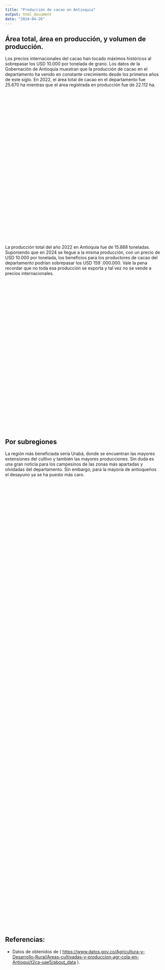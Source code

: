 ```yaml
---
title: "Producción de cacao en Antioquia"
output: html_document
date: "2024-04-26"
---
```


<script src="/rmarkdown-libs/htmlwidgets/htmlwidgets.js"></script>
<script src="/rmarkdown-libs/plotly-binding/plotly.js"></script>
<script src="/rmarkdown-libs/typedarray/typedarray.min.js"></script>
<script src="/rmarkdown-libs/jquery/jquery.min.js"></script>
<link href="/rmarkdown-libs/crosstalk/css/crosstalk.min.css" rel="stylesheet" />
<script src="/rmarkdown-libs/crosstalk/js/crosstalk.min.js"></script>
<link href="/rmarkdown-libs/plotly-htmlwidgets-css/plotly-htmlwidgets.css" rel="stylesheet" />
<script src="/rmarkdown-libs/plotly-main/plotly-latest.min.js"></script>
<script src="/rmarkdown-libs/htmlwidgets/htmlwidgets.js"></script>
<script src="/rmarkdown-libs/plotly-binding/plotly.js"></script>
<script src="/rmarkdown-libs/typedarray/typedarray.min.js"></script>
<script src="/rmarkdown-libs/jquery/jquery.min.js"></script>
<link href="/rmarkdown-libs/crosstalk/css/crosstalk.min.css" rel="stylesheet" />
<script src="/rmarkdown-libs/crosstalk/js/crosstalk.min.js"></script>
<link href="/rmarkdown-libs/plotly-htmlwidgets-css/plotly-htmlwidgets.css" rel="stylesheet" />
<script src="/rmarkdown-libs/plotly-main/plotly-latest.min.js"></script>
<script src="/rmarkdown-libs/htmlwidgets/htmlwidgets.js"></script>
<script src="/rmarkdown-libs/plotly-binding/plotly.js"></script>
<script src="/rmarkdown-libs/typedarray/typedarray.min.js"></script>
<script src="/rmarkdown-libs/jquery/jquery.min.js"></script>
<link href="/rmarkdown-libs/crosstalk/css/crosstalk.min.css" rel="stylesheet" />
<script src="/rmarkdown-libs/crosstalk/js/crosstalk.min.js"></script>
<link href="/rmarkdown-libs/plotly-htmlwidgets-css/plotly-htmlwidgets.css" rel="stylesheet" />
<script src="/rmarkdown-libs/plotly-main/plotly-latest.min.js"></script>

## Área total, área en producción, y volumen de producción.

Los precios internacionales del cacao han tocado máximos históricos al sobrepasar los USD 10.000 por tonelada de grano.
Los datos de la Gobernación de Antioquia muestran que la producción de cacao en el departamento ha venido en constante crecimiento desde los primeros años de este siglo. En 2022, el área total de cacao en el departamento fue 25.670 ha mientras que el área registrada en producción fue de 22.112 ha.

<div class="plotly html-widget html-fill-item-overflow-hidden html-fill-item" id="htmlwidget-1" style="width:672px;height:480px;"></div>
<script type="application/json" data-for="htmlwidget-1">{"x":{"data":[{"x":[1990,1991,1992,1993,1994,1995,1996,1997,1998,1999,2000,2001,2002,2003,2004,2005,2006,2007,2008,2009,2010,2011,2012,2013,2014,2015,2016,2017,2018,2019,2020,2021,2022],"y":[7757,7957,7096,6360.5,6442,6159.5,5736,5156.5,5503.5,5654.6000000000004,5290.6999999999998,5250,5401.3000000000002,6362.8000000000002,6984.1000000000004,7693.6000000000004,7537.25,12887.299999999999,12983.9,16081.9,16185.1,17213.700000000001,18349.299999999999,18813,19706.799999999999,20123.799999999999,21247.099999999999,22028.099999999999,21172.700000000001,22181.599999999999,23249.16,24380.799999999999,25699.950000000001],"text":["Año: 1990<br />Área_total:  7757.00<br />colour: Total","Año: 1991<br />Área_total:  7957.00<br />colour: Total","Año: 1992<br />Área_total:  7096.00<br />colour: Total","Año: 1993<br />Área_total:  6360.50<br />colour: Total","Año: 1994<br />Área_total:  6442.00<br />colour: Total","Año: 1995<br />Área_total:  6159.50<br />colour: Total","Año: 1996<br />Área_total:  5736.00<br />colour: Total","Año: 1997<br />Área_total:  5156.50<br />colour: Total","Año: 1998<br />Área_total:  5503.50<br />colour: Total","Año: 1999<br />Área_total:  5654.60<br />colour: Total","Año: 2000<br />Área_total:  5290.70<br />colour: Total","Año: 2001<br />Área_total:  5250.00<br />colour: Total","Año: 2002<br />Área_total:  5401.30<br />colour: Total","Año: 2003<br />Área_total:  6362.80<br />colour: Total","Año: 2004<br />Área_total:  6984.10<br />colour: Total","Año: 2005<br />Área_total:  7693.60<br />colour: Total","Año: 2006<br />Área_total:  7537.25<br />colour: Total","Año: 2007<br />Área_total: 12887.30<br />colour: Total","Año: 2008<br />Área_total: 12983.90<br />colour: Total","Año: 2009<br />Área_total: 16081.90<br />colour: Total","Año: 2010<br />Área_total: 16185.10<br />colour: Total","Año: 2011<br />Área_total: 17213.70<br />colour: Total","Año: 2012<br />Área_total: 18349.30<br />colour: Total","Año: 2013<br />Área_total: 18813.00<br />colour: Total","Año: 2014<br />Área_total: 19706.80<br />colour: Total","Año: 2015<br />Área_total: 20123.80<br />colour: Total","Año: 2016<br />Área_total: 21247.10<br />colour: Total","Año: 2017<br />Área_total: 22028.10<br />colour: Total","Año: 2018<br />Área_total: 21172.70<br />colour: Total","Año: 2019<br />Área_total: 22181.60<br />colour: Total","Año: 2020<br />Área_total: 23249.16<br />colour: Total","Año: 2021<br />Área_total: 24380.80<br />colour: Total","Año: 2022<br />Área_total: 25699.95<br />colour: Total"],"type":"scatter","mode":"lines","line":{"width":7.559055118110237,"color":"rgba(0,191,196,1)","dash":"solid"},"hoveron":"points","name":"Total","legendgroup":"Total","showlegend":true,"xaxis":"x","yaxis":"y","hoverinfo":"text","frame":null},{"x":[1990,1991,1992,1993,1994,1995,1996,1997,1998,1999,2000,2001,2002,2003,2004,2005,2006,2007,2008,2009,2010,2011,2012,2013,2014,2015,2016,2017,2018,2019,2020,2021,2022],"y":[7138,7444,6863,6253,6334.5,6083,5578,5063,4451.5,5098,4529.5,4623.1000000000004,4606.3000000000002,4888.3000000000002,5132.3000000000002,5990.3000000000002,6135.2200000000003,7043.8000000000002,6234,8156.6000000000004,9837,11303,13638.6,13777,14836.299999999999,14929.1,15474.5,16201.299999999999,17155.700000000001,17841.599999999999,19116.299999999999,20959.599999999999,22112.200000000001],"text":["Año: 1990<br />Área_producción:  7138.00<br />colour: Producción","Año: 1991<br />Área_producción:  7444.00<br />colour: Producción","Año: 1992<br />Área_producción:  6863.00<br />colour: Producción","Año: 1993<br />Área_producción:  6253.00<br />colour: Producción","Año: 1994<br />Área_producción:  6334.50<br />colour: Producción","Año: 1995<br />Área_producción:  6083.00<br />colour: Producción","Año: 1996<br />Área_producción:  5578.00<br />colour: Producción","Año: 1997<br />Área_producción:  5063.00<br />colour: Producción","Año: 1998<br />Área_producción:  4451.50<br />colour: Producción","Año: 1999<br />Área_producción:  5098.00<br />colour: Producción","Año: 2000<br />Área_producción:  4529.50<br />colour: Producción","Año: 2001<br />Área_producción:  4623.10<br />colour: Producción","Año: 2002<br />Área_producción:  4606.30<br />colour: Producción","Año: 2003<br />Área_producción:  4888.30<br />colour: Producción","Año: 2004<br />Área_producción:  5132.30<br />colour: Producción","Año: 2005<br />Área_producción:  5990.30<br />colour: Producción","Año: 2006<br />Área_producción:  6135.22<br />colour: Producción","Año: 2007<br />Área_producción:  7043.80<br />colour: Producción","Año: 2008<br />Área_producción:  6234.00<br />colour: Producción","Año: 2009<br />Área_producción:  8156.60<br />colour: Producción","Año: 2010<br />Área_producción:  9837.00<br />colour: Producción","Año: 2011<br />Área_producción: 11303.00<br />colour: Producción","Año: 2012<br />Área_producción: 13638.60<br />colour: Producción","Año: 2013<br />Área_producción: 13777.00<br />colour: Producción","Año: 2014<br />Área_producción: 14836.30<br />colour: Producción","Año: 2015<br />Área_producción: 14929.10<br />colour: Producción","Año: 2016<br />Área_producción: 15474.50<br />colour: Producción","Año: 2017<br />Área_producción: 16201.30<br />colour: Producción","Año: 2018<br />Área_producción: 17155.70<br />colour: Producción","Año: 2019<br />Área_producción: 17841.60<br />colour: Producción","Año: 2020<br />Área_producción: 19116.30<br />colour: Producción","Año: 2021<br />Área_producción: 20959.60<br />colour: Producción","Año: 2022<br />Área_producción: 22112.20<br />colour: Producción"],"type":"scatter","mode":"lines","line":{"width":7.559055118110237,"color":"rgba(248,118,109,1)","dash":"solid"},"hoveron":"points","name":"Producción","legendgroup":"Producción","showlegend":true,"xaxis":"x","yaxis":"y","hoverinfo":"text","frame":null}],"layout":{"margin":{"t":26.228310502283104,"r":7.3059360730593621,"b":56.388542963885421,"l":93.316728933167312},"plot_bgcolor":"rgba(255,255,255,1)","paper_bgcolor":"rgba(255,255,255,1)","font":{"color":"rgba(0,0,0,1)","family":"","size":14.611872146118724},"xaxis":{"domain":[0,1],"automargin":true,"type":"linear","autorange":false,"range":[1988.4000000000001,2023.5999999999999],"tickmode":"array","ticktext":["1990","2000","2010","2020"],"tickvals":[1990,2000,2010,2020],"categoryorder":"array","categoryarray":["1990","2000","2010","2020"],"nticks":null,"ticks":"outside","tickcolor":"rgba(51,51,51,1)","ticklen":3.6529680365296811,"tickwidth":0.66417600664176002,"showticklabels":true,"tickfont":{"color":"rgba(77,77,77,1)","family":"","size":26.567040265670396},"tickangle":-0,"showline":false,"linecolor":null,"linewidth":0,"showgrid":true,"gridcolor":"rgba(235,235,235,1)","gridwidth":0.66417600664176002,"zeroline":false,"anchor":"y","title":{"text":"Año","font":{"color":"rgba(0,0,0,1)","family":"","size":15.940224159402243}},"hoverformat":".2f"},"yaxis":{"domain":[0,1],"automargin":true,"type":"linear","autorange":false,"range":[3389.0774999999999,26762.372500000001],"tickmode":"array","ticktext":["5000","10000","15000","20000","25000"],"tickvals":[5000,10000,15000,20000,25000],"categoryorder":"array","categoryarray":["5000","10000","15000","20000","25000"],"nticks":null,"ticks":"outside","tickcolor":"rgba(51,51,51,1)","ticklen":3.6529680365296811,"tickwidth":0.66417600664176002,"showticklabels":true,"tickfont":{"color":"rgba(77,77,77,1)","family":"","size":26.567040265670411},"tickangle":-0,"showline":false,"linecolor":null,"linewidth":0,"showgrid":true,"gridcolor":"rgba(235,235,235,1)","gridwidth":0.66417600664176002,"zeroline":false,"anchor":"x","title":{"text":"Área (ha)","font":{"color":"rgba(0,0,0,1)","family":"","size":15.940224159402243}},"hoverformat":".2f"},"shapes":[{"type":"rect","fillcolor":"transparent","line":{"color":"rgba(51,51,51,1)","width":0.66417600664176002,"linetype":"solid"},"yref":"paper","xref":"paper","x0":0,"x1":1,"y0":0,"y1":1}],"showlegend":true,"legend":{"bgcolor":"rgba(255,255,255,1)","bordercolor":"transparent","borderwidth":1.8897637795275593,"font":{"color":"rgba(0,0,0,1)","family":"","size":11.68949771689498},"title":{"text":"colour","font":{"color":"rgba(0,0,0,1)","family":"","size":14.611872146118724}}},"hovermode":"closest","barmode":"relative"},"config":{"doubleClick":"reset","modeBarButtonsToAdd":["hoverclosest","hovercompare"],"showSendToCloud":false},"source":"A","attrs":{"a8d72031049e":{"x":{},"y":{},"colour":{},"type":"scatter"},"a8d770b9628":{"x":{},"y":{},"colour":{}}},"cur_data":"a8d72031049e","visdat":{"a8d72031049e":["function (y) ","x"],"a8d770b9628":["function (y) ","x"]},"highlight":{"on":"plotly_click","persistent":false,"dynamic":false,"selectize":false,"opacityDim":0.20000000000000001,"selected":{"opacity":1},"debounce":0},"shinyEvents":["plotly_hover","plotly_click","plotly_selected","plotly_relayout","plotly_brushed","plotly_brushing","plotly_clickannotation","plotly_doubleclick","plotly_deselect","plotly_afterplot","plotly_sunburstclick"],"base_url":"https://plot.ly"},"evals":[],"jsHooks":[]}</script>

La producción total del año 2022 en Antioquia fue de 15.888 toneladas. Suponiendo que en 2024 se llegue a la misma producción, con un precio de USD 10.000 por tonelada, los beneficios para los productores de cacao del departamento podrían sobrepasar los USD 159\`.000.000. Vale la pena recordar que no toda esa producción se exporta y tal vez no se vende a precios internacionales.

<div class="plotly html-widget html-fill-item-overflow-hidden html-fill-item" id="htmlwidget-2" style="width:672px;height:480px;"></div>
<script type="application/json" data-for="htmlwidget-2">{"x":{"data":[{"x":[1990,1991,1992,1993,1994,1995,1996,1997,1998,1999,2000,2001,2002,2003,2004,2005,2006,2007,2008,2009,2010,2011,2012,2013,2014,2015,2016,2017,2018,2019,2020,2021,2022],"y":[3023.1300000000001,2830.5999999999999,2979.1999999999998,2574.5,2556,2422.3000000000002,2160,1817.2,1682.8,1710.1099999999999,1501.2,1751.5999999999999,1765.7,2043.5999999999999,2227.8000000000002,2092.4000000000001,2089.4699999999998,3092.5999999999999,2574,4344.8000000000002,5891.1000000000004,6017.3999999999996,7761.1999999999998,8181.1999999999998,9302.0499999999993,10364.32,9943.6700000000001,11357.77,10784.74,12061.35,13279.030000000001,14125.67,15588.08],"text":["Año: 1990<br />Producción:  3023.13","Año: 1991<br />Producción:  2830.60","Año: 1992<br />Producción:  2979.20","Año: 1993<br />Producción:  2574.50","Año: 1994<br />Producción:  2556.00","Año: 1995<br />Producción:  2422.30","Año: 1996<br />Producción:  2160.00","Año: 1997<br />Producción:  1817.20","Año: 1998<br />Producción:  1682.80","Año: 1999<br />Producción:  1710.11","Año: 2000<br />Producción:  1501.20","Año: 2001<br />Producción:  1751.60","Año: 2002<br />Producción:  1765.70","Año: 2003<br />Producción:  2043.60","Año: 2004<br />Producción:  2227.80","Año: 2005<br />Producción:  2092.40","Año: 2006<br />Producción:  2089.47","Año: 2007<br />Producción:  3092.60","Año: 2008<br />Producción:  2574.00","Año: 2009<br />Producción:  4344.80","Año: 2010<br />Producción:  5891.10","Año: 2011<br />Producción:  6017.40","Año: 2012<br />Producción:  7761.20","Año: 2013<br />Producción:  8181.20","Año: 2014<br />Producción:  9302.05","Año: 2015<br />Producción: 10364.32","Año: 2016<br />Producción:  9943.67","Año: 2017<br />Producción: 11357.77","Año: 2018<br />Producción: 10784.74","Año: 2019<br />Producción: 12061.35","Año: 2020<br />Producción: 13279.03","Año: 2021<br />Producción: 14125.67","Año: 2022<br />Producción: 15588.08"],"type":"scatter","mode":"lines","line":{"width":7.559055118110237,"color":"rgba(0,0,0,1)","dash":"solid"},"hoveron":"points","showlegend":false,"xaxis":"x","yaxis":"y","hoverinfo":"text","frame":null}],"layout":{"margin":{"t":26.228310502283104,"r":7.3059360730593621,"b":56.388542963885421,"l":93.316728933167312},"plot_bgcolor":"rgba(255,255,255,1)","paper_bgcolor":"rgba(255,255,255,1)","font":{"color":"rgba(0,0,0,1)","family":"","size":14.611872146118724},"xaxis":{"domain":[0,1],"automargin":true,"type":"linear","autorange":false,"range":[1988.4000000000001,2023.5999999999999],"tickmode":"array","ticktext":["1990","2000","2010","2020"],"tickvals":[1990,2000,2010,2020],"categoryorder":"array","categoryarray":["1990","2000","2010","2020"],"nticks":null,"ticks":"outside","tickcolor":"rgba(51,51,51,1)","ticklen":3.6529680365296811,"tickwidth":0.66417600664176002,"showticklabels":true,"tickfont":{"color":"rgba(77,77,77,1)","family":"","size":26.567040265670396},"tickangle":-0,"showline":false,"linecolor":null,"linewidth":0,"showgrid":true,"gridcolor":"rgba(235,235,235,1)","gridwidth":0.66417600664176002,"zeroline":false,"anchor":"y","title":{"text":"Año","font":{"color":"rgba(0,0,0,1)","family":"","size":15.940224159402243}},"hoverformat":".2f"},"yaxis":{"domain":[0,1],"automargin":true,"type":"linear","autorange":false,"range":[796.85599999999999,16292.423999999999],"tickmode":"array","ticktext":["4000","8000","12000","16000"],"tickvals":[4000,8000,12000,16000],"categoryorder":"array","categoryarray":["4000","8000","12000","16000"],"nticks":null,"ticks":"outside","tickcolor":"rgba(51,51,51,1)","ticklen":3.6529680365296811,"tickwidth":0.66417600664176002,"showticklabels":true,"tickfont":{"color":"rgba(77,77,77,1)","family":"","size":26.567040265670411},"tickangle":-0,"showline":false,"linecolor":null,"linewidth":0,"showgrid":true,"gridcolor":"rgba(235,235,235,1)","gridwidth":0.66417600664176002,"zeroline":false,"anchor":"x","title":{"text":"Producción (toneladas)","font":{"color":"rgba(0,0,0,1)","family":"","size":15.940224159402243}},"hoverformat":".2f"},"shapes":[{"type":"rect","fillcolor":"transparent","line":{"color":"rgba(51,51,51,1)","width":0.66417600664176002,"linetype":"solid"},"yref":"paper","xref":"paper","x0":0,"x1":1,"y0":0,"y1":1}],"showlegend":false,"legend":{"bgcolor":"rgba(255,255,255,1)","bordercolor":"transparent","borderwidth":1.8897637795275593,"font":{"color":"rgba(0,0,0,1)","family":"","size":11.68949771689498}},"hovermode":"closest","barmode":"relative"},"config":{"doubleClick":"reset","modeBarButtonsToAdd":["hoverclosest","hovercompare"],"showSendToCloud":false},"source":"A","attrs":{"a8d75c8bfdb8":{"x":{},"y":{},"type":"scatter"}},"cur_data":"a8d75c8bfdb8","visdat":{"a8d75c8bfdb8":["function (y) ","x"]},"highlight":{"on":"plotly_click","persistent":false,"dynamic":false,"selectize":false,"opacityDim":0.20000000000000001,"selected":{"opacity":1},"debounce":0},"shinyEvents":["plotly_hover","plotly_click","plotly_selected","plotly_relayout","plotly_brushed","plotly_brushing","plotly_clickannotation","plotly_doubleclick","plotly_deselect","plotly_afterplot","plotly_sunburstclick"],"base_url":"https://plot.ly"},"evals":[],"jsHooks":[]}</script>

## Por subregiones

La región más beneficiada sería Urabá, donde se encuentran las mayores extensiones del cultivo y también las mayores producciones. Sin duda es una gran noticia para los campesinos de las zonas más apartadas y olvidadas del departamento. Sin embargo, para la mayoría de antioqueños el desayuno ya se ha puesto más caro.

<div class="plotly html-widget html-fill-item-overflow-hidden html-fill-item" id="htmlwidget-3" style="width:576px;height:1440px;"></div>
<script type="application/json" data-for="htmlwidget-3">{"x":{"data":[{"x":[1990,1991,1992,1993,1994,1995,1996,1997,1998,1999,2000,2001,2002,2003,2004,2005,2006,2007,2008,2009,2010,2011,2012,2013,2014,2015,2016,2017,2018,2019,2020,2021,2022],"y":[1255.8,1126.3,1467.0999999999999,1170.1500000000001,1161.3,1174.5,1029.7,915.70000000000005,650.5,701.37,623.89999999999998,806,809,1037.0999999999999,1068.4000000000001,747.60000000000002,777.04999999999995,1152.5999999999999,745.39999999999998,1388.5999999999999,2029.5,2390.4000000000001,3238,3409.3000000000002,4089.5999999999999,4525.5600000000004,3500.4000000000001,3850.1999999999998,3855.0999999999999,4311.8100000000004,4420.25,5372.0500000000002,5566.3699999999999],"text":["Año: 1990<br />Producción: 1255.80","Año: 1991<br />Producción: 1126.30","Año: 1992<br />Producción: 1467.10","Año: 1993<br />Producción: 1170.15","Año: 1994<br />Producción: 1161.30","Año: 1995<br />Producción: 1174.50","Año: 1996<br />Producción: 1029.70","Año: 1997<br />Producción:  915.70","Año: 1998<br />Producción:  650.50","Año: 1999<br />Producción:  701.37","Año: 2000<br />Producción:  623.90","Año: 2001<br />Producción:  806.00","Año: 2002<br />Producción:  809.00","Año: 2003<br />Producción: 1037.10","Año: 2004<br />Producción: 1068.40","Año: 2005<br />Producción:  747.60","Año: 2006<br />Producción:  777.05","Año: 2007<br />Producción: 1152.60","Año: 2008<br />Producción:  745.40","Año: 2009<br />Producción: 1388.60","Año: 2010<br />Producción: 2029.50","Año: 2011<br />Producción: 2390.40","Año: 2012<br />Producción: 3238.00","Año: 2013<br />Producción: 3409.30","Año: 2014<br />Producción: 4089.60","Año: 2015<br />Producción: 4525.56","Año: 2016<br />Producción: 3500.40","Año: 2017<br />Producción: 3850.20","Año: 2018<br />Producción: 3855.10","Año: 2019<br />Producción: 4311.81","Año: 2020<br />Producción: 4420.25","Año: 2021<br />Producción: 5372.05","Año: 2022<br />Producción: 5566.37"],"type":"scatter","mode":"lines","line":{"width":7.559055118110237,"color":"rgba(0,0,0,1)","dash":"solid"},"hoveron":"points","showlegend":false,"xaxis":"x","yaxis":"y","hoverinfo":"text","frame":null},{"x":[1990,1991,1992,1993,1994,1995,1996,1997,1998,1999,2000,2001,2002,2003,2004,2005,2006,2007,2008,2009,2010,2011,2012,2013,2014,2015,2016,2017,2018,2019,2020,2021,2022],"y":[505.15999999999997,421.5,367.89999999999998,423.19999999999999,326.10000000000002,209.69999999999999,219.59999999999999,165.90000000000001,250.69999999999999,166.44999999999999,108.5,136.30000000000001,151.19999999999999,137.59999999999999,148.69999999999999,170.20000000000002,85.5,126.59999999999999,73.099999999999994,95.700000000000003,137.40000000000001,173.30000000000001,168.69999999999999,169.09999999999999,266.39999999999998,272.45999999999998,303.09000000000003,338.63999999999999,293.00999999999999,295.81,463.71000000000004,361.57999999999998,301.94],"text":["Año: 1990<br />Producción:  505.16","Año: 1991<br />Producción:  421.50","Año: 1992<br />Producción:  367.90","Año: 1993<br />Producción:  423.20","Año: 1994<br />Producción:  326.10","Año: 1995<br />Producción:  209.70","Año: 1996<br />Producción:  219.60","Año: 1997<br />Producción:  165.90","Año: 1998<br />Producción:  250.70","Año: 1999<br />Producción:  166.45","Año: 2000<br />Producción:  108.50","Año: 2001<br />Producción:  136.30","Año: 2002<br />Producción:  151.20","Año: 2003<br />Producción:  137.60","Año: 2004<br />Producción:  148.70","Año: 2005<br />Producción:  170.20","Año: 2006<br />Producción:   85.50","Año: 2007<br />Producción:  126.60","Año: 2008<br />Producción:   73.10","Año: 2009<br />Producción:   95.70","Año: 2010<br />Producción:  137.40","Año: 2011<br />Producción:  173.30","Año: 2012<br />Producción:  168.70","Año: 2013<br />Producción:  169.10","Año: 2014<br />Producción:  266.40","Año: 2015<br />Producción:  272.46","Año: 2016<br />Producción:  303.09","Año: 2017<br />Producción:  338.64","Año: 2018<br />Producción:  293.01","Año: 2019<br />Producción:  295.81","Año: 2020<br />Producción:  463.71","Año: 2021<br />Producción:  361.58","Año: 2022<br />Producción:  301.94"],"type":"scatter","mode":"lines","line":{"width":7.559055118110237,"color":"rgba(0,0,0,1)","dash":"solid"},"hoveron":"points","showlegend":false,"xaxis":"x2","yaxis":"y2","hoverinfo":"text","frame":null},{"x":[1990,1991,1992,1993,1994,1995,1996,1997,1998,1999,2000,2001,2002,2003,2004,2005,2006,2007,2008,2009,2010,2011,2012,2013,2014,2015,2016,2017,2018,2019,2020,2021,2022],"y":[262.42000000000002,191.95999999999998,177.18000000000001,172.27000000000001,182.09999999999999,184.40000000000001,139.40000000000001,96,114,107,107,86,89,84,84,112.40000000000001,83.760000000000005,170.70000000000002,190.09999999999999,430.5,674.5,358.80000000000001,420.89999999999998,571.79999999999995,649,722.29999999999995,754.29999999999995,1087.9000000000001,1201.8,1585.25,2008,1741.0799999999999,1805.05],"text":["Año: 1990<br />Producción:  262.42","Año: 1991<br />Producción:  191.96","Año: 1992<br />Producción:  177.18","Año: 1993<br />Producción:  172.27","Año: 1994<br />Producción:  182.10","Año: 1995<br />Producción:  184.40","Año: 1996<br />Producción:  139.40","Año: 1997<br />Producción:   96.00","Año: 1998<br />Producción:  114.00","Año: 1999<br />Producción:  107.00","Año: 2000<br />Producción:  107.00","Año: 2001<br />Producción:   86.00","Año: 2002<br />Producción:   89.00","Año: 2003<br />Producción:   84.00","Año: 2004<br />Producción:   84.00","Año: 2005<br />Producción:  112.40","Año: 2006<br />Producción:   83.76","Año: 2007<br />Producción:  170.70","Año: 2008<br />Producción:  190.10","Año: 2009<br />Producción:  430.50","Año: 2010<br />Producción:  674.50","Año: 2011<br />Producción:  358.80","Año: 2012<br />Producción:  420.90","Año: 2013<br />Producción:  571.80","Año: 2014<br />Producción:  649.00","Año: 2015<br />Producción:  722.30","Año: 2016<br />Producción:  754.30","Año: 2017<br />Producción: 1087.90","Año: 2018<br />Producción: 1201.80","Año: 2019<br />Producción: 1585.25","Año: 2020<br />Producción: 2008.00","Año: 2021<br />Producción: 1741.08","Año: 2022<br />Producción: 1805.05"],"type":"scatter","mode":"lines","line":{"width":7.559055118110237,"color":"rgba(0,0,0,1)","dash":"solid"},"hoveron":"points","showlegend":false,"xaxis":"x3","yaxis":"y3","hoverinfo":"text","frame":null},{"x":[1990,1991,1992,1993,1994,1995,1996,1997,1998,1999,2000,2001,2002,2003,2004,2005,2006,2007,2008,2009,2010,2011,2012,2013,2014,2015,2016,2017,2018,2019,2020,2021,2022],"y":[293.39999999999998,305.10000000000002,248.90000000000001,260.89999999999998,261.30000000000001,223.60000000000002,176,194.60000000000002,214.40000000000001,218.5,193.5,226.40000000000001,161.5,177.5,205.09999999999999,193.59999999999999,224.25,278.69999999999999,244.09999999999999,267.69999999999999,380.80000000000001,338.80000000000001,283.30000000000001,295.19999999999999,333.39999999999998,359.30000000000001,373.19999999999999,382.09999999999997,492.25,530.98000000000002,540.49000000000001,634.17999999999995,504.34999999999997],"text":["Año: 1990<br />Producción:  293.40","Año: 1991<br />Producción:  305.10","Año: 1992<br />Producción:  248.90","Año: 1993<br />Producción:  260.90","Año: 1994<br />Producción:  261.30","Año: 1995<br />Producción:  223.60","Año: 1996<br />Producción:  176.00","Año: 1997<br />Producción:  194.60","Año: 1998<br />Producción:  214.40","Año: 1999<br />Producción:  218.50","Año: 2000<br />Producción:  193.50","Año: 2001<br />Producción:  226.40","Año: 2002<br />Producción:  161.50","Año: 2003<br />Producción:  177.50","Año: 2004<br />Producción:  205.10","Año: 2005<br />Producción:  193.60","Año: 2006<br />Producción:  224.25","Año: 2007<br />Producción:  278.70","Año: 2008<br />Producción:  244.10","Año: 2009<br />Producción:  267.70","Año: 2010<br />Producción:  380.80","Año: 2011<br />Producción:  338.80","Año: 2012<br />Producción:  283.30","Año: 2013<br />Producción:  295.20","Año: 2014<br />Producción:  333.40","Año: 2015<br />Producción:  359.30","Año: 2016<br />Producción:  373.20","Año: 2017<br />Producción:  382.10","Año: 2018<br />Producción:  492.25","Año: 2019<br />Producción:  530.98","Año: 2020<br />Producción:  540.49","Año: 2021<br />Producción:  634.18","Año: 2022<br />Producción:  504.35"],"type":"scatter","mode":"lines","line":{"width":7.559055118110237,"color":"rgba(0,0,0,1)","dash":"solid"},"hoveron":"points","showlegend":false,"xaxis":"x4","yaxis":"y4","hoverinfo":"text","frame":null},{"x":[1990,1991,1992,1993,1994,1995,1996,1997,1998,1999,2000,2001,2002,2003,2004,2005,2006,2007,2008,2009,2010,2011,2012,2013,2014,2015,2016,2017,2018,2019,2020,2021,2022],"y":[51.799999999999997,59.560000000000002,84.599999999999994,84.599999999999994,99,104.40000000000001,94.099999999999994,49.300000000000004,49.299999999999997,48.649999999999999,62.399999999999999,43.5,56.399999999999999,59.399999999999999,61.399999999999999,108.7,121.81,162,88.799999999999997,97.599999999999994,95.200000000000003,213.80000000000001,330.30000000000001,483.39999999999998,516.03999999999996,661.79999999999995,507.59999999999997,521.75,645.79999999999995,816.79999999999995,976.60000000000002,1164.3500000000001,1341.4100000000001],"text":["Año: 1990<br />Producción:   51.80","Año: 1991<br />Producción:   59.56","Año: 1992<br />Producción:   84.60","Año: 1993<br />Producción:   84.60","Año: 1994<br />Producción:   99.00","Año: 1995<br />Producción:  104.40","Año: 1996<br />Producción:   94.10","Año: 1997<br />Producción:   49.30","Año: 1998<br />Producción:   49.30","Año: 1999<br />Producción:   48.65","Año: 2000<br />Producción:   62.40","Año: 2001<br />Producción:   43.50","Año: 2002<br />Producción:   56.40","Año: 2003<br />Producción:   59.40","Año: 2004<br />Producción:   61.40","Año: 2005<br />Producción:  108.70","Año: 2006<br />Producción:  121.81","Año: 2007<br />Producción:  162.00","Año: 2008<br />Producción:   88.80","Año: 2009<br />Producción:   97.60","Año: 2010<br />Producción:   95.20","Año: 2011<br />Producción:  213.80","Año: 2012<br />Producción:  330.30","Año: 2013<br />Producción:  483.40","Año: 2014<br />Producción:  516.04","Año: 2015<br />Producción:  661.80","Año: 2016<br />Producción:  507.60","Año: 2017<br />Producción:  521.75","Año: 2018<br />Producción:  645.80","Año: 2019<br />Producción:  816.80","Año: 2020<br />Producción:  976.60","Año: 2021<br />Producción: 1164.35","Año: 2022<br />Producción: 1341.41"],"type":"scatter","mode":"lines","line":{"width":7.559055118110237,"color":"rgba(0,0,0,1)","dash":"solid"},"hoveron":"points","showlegend":false,"xaxis":"x5","yaxis":"y5","hoverinfo":"text","frame":null},{"x":[1990,1991,1992,1993,1994,1995,1996,1997,1998,1999,2000,2001,2002,2003,2004,2005,2006,2007,2008,2009,2010,2011,2012,2013,2014,2015,2016,2017,2018,2019,2020,2021,2022],"y":[189,200.5,195.5,56,82.799999999999997,89.900000000000006,55.5,84.799999999999997,95.099999999999994,137.80000000000001,143.59999999999999,128.80000000000001,157.69999999999999,182.40000000000001,269.10000000000002,295.80000000000001,297.35000000000002,683.70000000000005,702,1455.5,1499.5,1338.5999999999999,1553.0999999999999,1412.2,1599.25,1690.1500000000001,1711.5999999999999,1629.6000000000001,1906.9000000000001,1965,2086.4000000000001,2114.4699999999998,3207.9000000000001],"text":["Año: 1990<br />Producción:  189.00","Año: 1991<br />Producción:  200.50","Año: 1992<br />Producción:  195.50","Año: 1993<br />Producción:   56.00","Año: 1994<br />Producción:   82.80","Año: 1995<br />Producción:   89.90","Año: 1996<br />Producción:   55.50","Año: 1997<br />Producción:   84.80","Año: 1998<br />Producción:   95.10","Año: 1999<br />Producción:  137.80","Año: 2000<br />Producción:  143.60","Año: 2001<br />Producción:  128.80","Año: 2002<br />Producción:  157.70","Año: 2003<br />Producción:  182.40","Año: 2004<br />Producción:  269.10","Año: 2005<br />Producción:  295.80","Año: 2006<br />Producción:  297.35","Año: 2007<br />Producción:  683.70","Año: 2008<br />Producción:  702.00","Año: 2009<br />Producción: 1455.50","Año: 2010<br />Producción: 1499.50","Año: 2011<br />Producción: 1338.60","Año: 2012<br />Producción: 1553.10","Año: 2013<br />Producción: 1412.20","Año: 2014<br />Producción: 1599.25","Año: 2015<br />Producción: 1690.15","Año: 2016<br />Producción: 1711.60","Año: 2017<br />Producción: 1629.60","Año: 2018<br />Producción: 1906.90","Año: 2019<br />Producción: 1965.00","Año: 2020<br />Producción: 2086.40","Año: 2021<br />Producción: 2114.47","Año: 2022<br />Producción: 3207.90"],"type":"scatter","mode":"lines","line":{"width":7.559055118110237,"color":"rgba(0,0,0,1)","dash":"solid"},"hoveron":"points","showlegend":false,"xaxis":"x6","yaxis":"y6","hoverinfo":"text","frame":null},{"x":[1990,1991,1992,1993,1994,1995,1996,1997,1998,1999,2000,2001,2002,2003,2004,2005,2006,2007,2008,2009,2010,2011,2012,2013,2014,2015,2016,2017,2018,2019,2020,2021,2022],"y":[380.55000000000001,426.04000000000002,376.81999999999999,377.38,408.39999999999998,398.30000000000001,420.69999999999999,300.89999999999998,306.30000000000001,327.83999999999997,259.80000000000001,311.10000000000002,328.90000000000003,352.19999999999999,377.40000000000003,411.30000000000001,411,448.30000000000001,474.39999999999998,484.10000000000002,836.20000000000005,968.29999999999995,1027.7,1044.0999999999999,896.36000000000001,1185.45,1521.8800000000001,1577.78,1489.1800000000001,1560.7,1675.0799999999999,1626.74,1716.0599999999999],"text":["Año: 1990<br />Producción:  380.55","Año: 1991<br />Producción:  426.04","Año: 1992<br />Producción:  376.82","Año: 1993<br />Producción:  377.38","Año: 1994<br />Producción:  408.40","Año: 1995<br />Producción:  398.30","Año: 1996<br />Producción:  420.70","Año: 1997<br />Producción:  300.90","Año: 1998<br />Producción:  306.30","Año: 1999<br />Producción:  327.84","Año: 2000<br />Producción:  259.80","Año: 2001<br />Producción:  311.10","Año: 2002<br />Producción:  328.90","Año: 2003<br />Producción:  352.20","Año: 2004<br />Producción:  377.40","Año: 2005<br />Producción:  411.30","Año: 2006<br />Producción:  411.00","Año: 2007<br />Producción:  448.30","Año: 2008<br />Producción:  474.40","Año: 2009<br />Producción:  484.10","Año: 2010<br />Producción:  836.20","Año: 2011<br />Producción:  968.30","Año: 2012<br />Producción: 1027.70","Año: 2013<br />Producción: 1044.10","Año: 2014<br />Producción:  896.36","Año: 2015<br />Producción: 1185.45","Año: 2016<br />Producción: 1521.88","Año: 2017<br />Producción: 1577.78","Año: 2018<br />Producción: 1489.18","Año: 2019<br />Producción: 1560.70","Año: 2020<br />Producción: 1675.08","Año: 2021<br />Producción: 1626.74","Año: 2022<br />Producción: 1716.06"],"type":"scatter","mode":"lines","line":{"width":7.559055118110237,"color":"rgba(0,0,0,1)","dash":"solid"},"hoveron":"points","showlegend":false,"xaxis":"x7","yaxis":"y7","hoverinfo":"text","frame":null},{"x":[1990,1991,1992,1993,1994,1995,1996,1997,1998,1999,2000,2001,2002,2003,2004,2005,2006,2007,2008,2009,2010,2011,2012,2013,2014,2015,2016,2017,2018,2019,2020,2021,2022],"y":[85,99.640000000000001,61.200000000000003,30,35,37.5,25,10,2.5,2.5,2.5,13.5,12,13.4,13.699999999999999,52.799999999999997,88.75,70,56.100000000000001,125.09999999999999,238,235.40000000000001,739.19999999999993,796.10000000000002,952,947.29999999999995,1271.5999999999999,1969.8,900.70000000000005,995,1108.5,1111.22,1145],"text":["Año: 1990<br />Producción:   85.00","Año: 1991<br />Producción:   99.64","Año: 1992<br />Producción:   61.20","Año: 1993<br />Producción:   30.00","Año: 1994<br />Producción:   35.00","Año: 1995<br />Producción:   37.50","Año: 1996<br />Producción:   25.00","Año: 1997<br />Producción:   10.00","Año: 1998<br />Producción:    2.50","Año: 1999<br />Producción:    2.50","Año: 2000<br />Producción:    2.50","Año: 2001<br />Producción:   13.50","Año: 2002<br />Producción:   12.00","Año: 2003<br />Producción:   13.40","Año: 2004<br />Producción:   13.70","Año: 2005<br />Producción:   52.80","Año: 2006<br />Producción:   88.75","Año: 2007<br />Producción:   70.00","Año: 2008<br />Producción:   56.10","Año: 2009<br />Producción:  125.10","Año: 2010<br />Producción:  238.00","Año: 2011<br />Producción:  235.40","Año: 2012<br />Producción:  739.20","Año: 2013<br />Producción:  796.10","Año: 2014<br />Producción:  952.00","Año: 2015<br />Producción:  947.30","Año: 2016<br />Producción: 1271.60","Año: 2017<br />Producción: 1969.80","Año: 2018<br />Producción:  900.70","Año: 2019<br />Producción:  995.00","Año: 2020<br />Producción: 1108.50","Año: 2021<br />Producción: 1111.22","Año: 2022<br />Producción: 1145.00"],"type":"scatter","mode":"lines","line":{"width":7.559055118110237,"color":"rgba(0,0,0,1)","dash":"solid"},"hoveron":"points","showlegend":false,"xaxis":"x8","yaxis":"y8","hoverinfo":"text","frame":null}],"layout":{"margin":{"t":34.862598588625985,"r":7.3059360730593621,"b":33.142382731423837,"l":50.809464508094663},"plot_bgcolor":"rgba(255,255,255,1)","paper_bgcolor":"rgba(255,255,255,1)","font":{"color":"rgba(0,0,0,1)","family":"","size":14.611872146118724},"xaxis":{"domain":[0,0.47751487477514876],"automargin":true,"type":"linear","autorange":false,"range":[1988.4000000000001,2023.5999999999999],"tickmode":"array","ticktext":["1990","2000","2010","2020"],"tickvals":[1990,2000,2010,2020],"categoryorder":"array","categoryarray":["1990","2000","2010","2020"],"nticks":null,"ticks":"outside","tickcolor":"rgba(51,51,51,1)","ticklen":3.6529680365296811,"tickwidth":0.66417600664176002,"showticklabels":true,"tickfont":{"color":"rgba(77,77,77,1)","family":"","size":13.283520132835205},"tickangle":-0,"showline":false,"linecolor":null,"linewidth":0,"showgrid":true,"gridcolor":"rgba(235,235,235,1)","gridwidth":0.66417600664176002,"zeroline":false,"anchor":"y","title":"","hoverformat":".2f"},"annotations":[{"text":"Año","x":0.5,"y":0,"showarrow":false,"ax":0,"ay":0,"font":{"color":"rgba(0,0,0,1)","family":"","size":13.283520132835205},"xref":"paper","yref":"paper","textangle":-0,"xanchor":"center","yanchor":"top","annotationType":"axis","yshift":-23.511830635118308},{"text":"Producción (toneladas)","x":0,"y":0.5,"showarrow":false,"ax":0,"ay":0,"font":{"color":"rgba(0,0,0,1)","family":"","size":13.283520132835205},"xref":"paper","yref":"paper","textangle":-90,"xanchor":"right","yanchor":"center","annotationType":"axis","xshift":-36.795350767953508},{"text":"Urabá","x":0.23875743738757438,"y":1,"showarrow":false,"ax":0,"ay":0,"font":{"color":"rgba(26,26,26,1)","family":"","size":15.940224159402241},"xref":"paper","yref":"paper","textangle":-0,"xanchor":"center","yanchor":"bottom"},{"text":"Suroeste","x":0.76124256261242562,"y":1,"showarrow":false,"ax":0,"ay":0,"font":{"color":"rgba(26,26,26,1)","family":"","size":15.940224159402241},"xref":"paper","yref":"paper","textangle":-0,"xanchor":"center","yanchor":"bottom"},{"text":"Oriente","x":0.23875743738757438,"y":0.72721668742216683,"showarrow":false,"ax":0,"ay":0,"font":{"color":"rgba(26,26,26,1)","family":"","size":15.940224159402241},"xref":"paper","yref":"paper","textangle":-0,"xanchor":"center","yanchor":"bottom"},{"text":"Occidente","x":0.76124256261242562,"y":0.72721668742216683,"showarrow":false,"ax":0,"ay":0,"font":{"color":"rgba(26,26,26,1)","family":"","size":15.940224159402241},"xref":"paper","yref":"paper","textangle":-0,"xanchor":"center","yanchor":"bottom"},{"text":"Norte","x":0.23875743738757438,"y":0.47721668742216689,"showarrow":false,"ax":0,"ay":0,"font":{"color":"rgba(26,26,26,1)","family":"","size":15.940224159402241},"xref":"paper","yref":"paper","textangle":-0,"xanchor":"center","yanchor":"bottom"},{"text":"Nordeste","x":0.76124256261242562,"y":0.47721668742216689,"showarrow":false,"ax":0,"ay":0,"font":{"color":"rgba(26,26,26,1)","family":"","size":15.940224159402241},"xref":"paper","yref":"paper","textangle":-0,"xanchor":"center","yanchor":"bottom"},{"text":"Magdalena Medio","x":0.23875743738757438,"y":0.22721668742216689,"showarrow":false,"ax":0,"ay":0,"font":{"color":"rgba(26,26,26,1)","family":"","size":15.940224159402241},"xref":"paper","yref":"paper","textangle":-0,"xanchor":"center","yanchor":"bottom"},{"text":"Bajo Cauca","x":0.76124256261242562,"y":0.22721668742216689,"showarrow":false,"ax":0,"ay":0,"font":{"color":"rgba(26,26,26,1)","family":"","size":15.940224159402241},"xref":"paper","yref":"paper","textangle":-0,"xanchor":"center","yanchor":"bottom"}],"yaxis":{"domain":[0.77278331257783317,1],"automargin":true,"type":"linear","autorange":false,"range":[376.77649999999994,5813.4934999999996],"tickmode":"array","ticktext":["1000","2000","3000","4000","5000"],"tickvals":[1000,2000,3000,4000,5000],"categoryorder":"array","categoryarray":["1000","2000","3000","4000","5000"],"nticks":null,"ticks":"outside","tickcolor":"rgba(51,51,51,1)","ticklen":3.6529680365296811,"tickwidth":0.66417600664176002,"showticklabels":true,"tickfont":{"color":"rgba(77,77,77,1)","family":"","size":13.283520132835205},"tickangle":-45,"showline":false,"linecolor":null,"linewidth":0,"showgrid":true,"gridcolor":"rgba(235,235,235,1)","gridwidth":0.66417600664176002,"zeroline":false,"anchor":"x","title":"","hoverformat":".2f"},"shapes":[{"type":"rect","fillcolor":"transparent","line":{"color":"rgba(51,51,51,1)","width":0.66417600664176002,"linetype":"solid"},"yref":"paper","xref":"paper","x0":0,"x1":0.47751487477514876,"y0":0.77278331257783317,"y1":1},{"type":"rect","fillcolor":"rgba(217,217,217,1)","line":{"color":"rgba(51,51,51,1)","width":0.66417600664176002,"linetype":"solid"},"yref":"paper","xref":"paper","x0":0,"x1":0.47751487477514876,"y0":0,"y1":27.629721876297225,"yanchor":1,"ysizemode":"pixel"},{"type":"rect","fillcolor":"transparent","line":{"color":"rgba(51,51,51,1)","width":0.66417600664176002,"linetype":"solid"},"yref":"paper","xref":"paper","x0":0.52248512522485124,"x1":1,"y0":0.77278331257783317,"y1":1},{"type":"rect","fillcolor":"rgba(217,217,217,1)","line":{"color":"rgba(51,51,51,1)","width":0.66417600664176002,"linetype":"solid"},"yref":"paper","xref":"paper","x0":0.52248512522485124,"x1":1,"y0":0,"y1":27.629721876297225,"yanchor":1,"ysizemode":"pixel"},{"type":"rect","fillcolor":"transparent","line":{"color":"rgba(51,51,51,1)","width":0.66417600664176002,"linetype":"solid"},"yref":"paper","xref":"paper","x0":0,"x1":0.47751487477514876,"y0":0.52278331257783317,"y1":0.72721668742216683},{"type":"rect","fillcolor":"rgba(217,217,217,1)","line":{"color":"rgba(51,51,51,1)","width":0.66417600664176002,"linetype":"solid"},"yref":"paper","xref":"paper","x0":0,"x1":0.47751487477514876,"y0":0,"y1":27.629721876297225,"yanchor":0.72721668742216683,"ysizemode":"pixel"},{"type":"rect","fillcolor":"transparent","line":{"color":"rgba(51,51,51,1)","width":0.66417600664176002,"linetype":"solid"},"yref":"paper","xref":"paper","x0":0.52248512522485124,"x1":1,"y0":0.52278331257783317,"y1":0.72721668742216683},{"type":"rect","fillcolor":"rgba(217,217,217,1)","line":{"color":"rgba(51,51,51,1)","width":0.66417600664176002,"linetype":"solid"},"yref":"paper","xref":"paper","x0":0.52248512522485124,"x1":1,"y0":0,"y1":27.629721876297225,"yanchor":0.72721668742216683,"ysizemode":"pixel"},{"type":"rect","fillcolor":"transparent","line":{"color":"rgba(51,51,51,1)","width":0.66417600664176002,"linetype":"solid"},"yref":"paper","xref":"paper","x0":0,"x1":0.47751487477514876,"y0":0.27278331257783311,"y1":0.47721668742216689},{"type":"rect","fillcolor":"rgba(217,217,217,1)","line":{"color":"rgba(51,51,51,1)","width":0.66417600664176002,"linetype":"solid"},"yref":"paper","xref":"paper","x0":0,"x1":0.47751487477514876,"y0":0,"y1":27.629721876297225,"yanchor":0.47721668742216689,"ysizemode":"pixel"},{"type":"rect","fillcolor":"transparent","line":{"color":"rgba(51,51,51,1)","width":0.66417600664176002,"linetype":"solid"},"yref":"paper","xref":"paper","x0":0.52248512522485124,"x1":1,"y0":0.27278331257783311,"y1":0.47721668742216689},{"type":"rect","fillcolor":"rgba(217,217,217,1)","line":{"color":"rgba(51,51,51,1)","width":0.66417600664176002,"linetype":"solid"},"yref":"paper","xref":"paper","x0":0.52248512522485124,"x1":1,"y0":0,"y1":27.629721876297225,"yanchor":0.47721668742216689,"ysizemode":"pixel"},{"type":"rect","fillcolor":"transparent","line":{"color":"rgba(51,51,51,1)","width":0.66417600664176002,"linetype":"solid"},"yref":"paper","xref":"paper","x0":0,"x1":0.47751487477514876,"y0":0,"y1":0.22721668742216689},{"type":"rect","fillcolor":"rgba(217,217,217,1)","line":{"color":"rgba(51,51,51,1)","width":0.66417600664176002,"linetype":"solid"},"yref":"paper","xref":"paper","x0":0,"x1":0.47751487477514876,"y0":0,"y1":27.629721876297225,"yanchor":0.22721668742216689,"ysizemode":"pixel"},{"type":"rect","fillcolor":"transparent","line":{"color":"rgba(51,51,51,1)","width":0.66417600664176002,"linetype":"solid"},"yref":"paper","xref":"paper","x0":0.52248512522485124,"x1":1,"y0":0,"y1":0.22721668742216689},{"type":"rect","fillcolor":"rgba(217,217,217,1)","line":{"color":"rgba(51,51,51,1)","width":0.66417600664176002,"linetype":"solid"},"yref":"paper","xref":"paper","x0":0.52248512522485124,"x1":1,"y0":0,"y1":27.629721876297225,"yanchor":0.22721668742216689,"ysizemode":"pixel"}],"xaxis2":{"type":"linear","autorange":false,"range":[1988.4000000000001,2023.5999999999999],"tickmode":"array","ticktext":["1990","2000","2010","2020"],"tickvals":[1990,2000,2010,2020],"categoryorder":"array","categoryarray":["1990","2000","2010","2020"],"nticks":null,"ticks":"outside","tickcolor":"rgba(51,51,51,1)","ticklen":3.6529680365296811,"tickwidth":0.66417600664176002,"showticklabels":true,"tickfont":{"color":"rgba(77,77,77,1)","family":"","size":13.283520132835205},"tickangle":-0,"showline":false,"linecolor":null,"linewidth":0,"showgrid":true,"domain":[0.52248512522485124,1],"gridcolor":"rgba(235,235,235,1)","gridwidth":0.66417600664176002,"zeroline":false,"anchor":"y2","title":"","hoverformat":".2f"},"yaxis2":{"type":"linear","autorange":false,"range":[51.497,526.76299999999992],"tickmode":"array","ticktext":["100","200","300","400","500"],"tickvals":[100,200,299.99999999999994,400,500],"categoryorder":"array","categoryarray":["100","200","300","400","500"],"nticks":null,"ticks":"outside","tickcolor":"rgba(51,51,51,1)","ticklen":3.6529680365296811,"tickwidth":0.66417600664176002,"showticklabels":true,"tickfont":{"color":"rgba(77,77,77,1)","family":"","size":13.283520132835205},"tickangle":-45,"showline":false,"linecolor":null,"linewidth":0,"showgrid":true,"domain":[0.77278331257783317,1],"gridcolor":"rgba(235,235,235,1)","gridwidth":0.66417600664176002,"zeroline":false,"anchor":"x2","title":"","hoverformat":".2f"},"xaxis3":{"type":"linear","autorange":false,"range":[1988.4000000000001,2023.5999999999999],"tickmode":"array","ticktext":["1990","2000","2010","2020"],"tickvals":[1990,2000,2010,2020],"categoryorder":"array","categoryarray":["1990","2000","2010","2020"],"nticks":null,"ticks":"outside","tickcolor":"rgba(51,51,51,1)","ticklen":3.6529680365296811,"tickwidth":0.66417600664176002,"showticklabels":true,"tickfont":{"color":"rgba(77,77,77,1)","family":"","size":13.283520132835205},"tickangle":-0,"showline":false,"linecolor":null,"linewidth":0,"showgrid":true,"domain":[0,0.47751487477514876],"gridcolor":"rgba(235,235,235,1)","gridwidth":0.66417600664176002,"zeroline":false,"anchor":"y3","title":"","hoverformat":".2f"},"yaxis3":{"type":"linear","autorange":false,"range":[-12.451999999999998,2104.212],"tickmode":"array","ticktext":["0","500","1000","1500","2000"],"tickvals":[0,500,1000,1500,2000],"categoryorder":"array","categoryarray":["0","500","1000","1500","2000"],"nticks":null,"ticks":"outside","tickcolor":"rgba(51,51,51,1)","ticklen":3.6529680365296811,"tickwidth":0.66417600664176002,"showticklabels":true,"tickfont":{"color":"rgba(77,77,77,1)","family":"","size":13.283520132835205},"tickangle":-45,"showline":false,"linecolor":null,"linewidth":0,"showgrid":true,"domain":[0.52278331257783317,0.72721668742216683],"gridcolor":"rgba(235,235,235,1)","gridwidth":0.66417600664176002,"zeroline":false,"anchor":"x3","title":"","hoverformat":".2f"},"xaxis4":{"type":"linear","autorange":false,"range":[1988.4000000000001,2023.5999999999999],"tickmode":"array","ticktext":["1990","2000","2010","2020"],"tickvals":[1990,2000,2010,2020],"categoryorder":"array","categoryarray":["1990","2000","2010","2020"],"nticks":null,"ticks":"outside","tickcolor":"rgba(51,51,51,1)","ticklen":3.6529680365296811,"tickwidth":0.66417600664176002,"showticklabels":true,"tickfont":{"color":"rgba(77,77,77,1)","family":"","size":13.283520132835205},"tickangle":-0,"showline":false,"linecolor":null,"linewidth":0,"showgrid":true,"domain":[0.52248512522485124,1],"gridcolor":"rgba(235,235,235,1)","gridwidth":0.66417600664176002,"zeroline":false,"anchor":"y4","title":"","hoverformat":".2f"},"yaxis4":{"type":"linear","autorange":false,"range":[137.86599999999999,657.81399999999996],"tickmode":"array","ticktext":["200","300","400","500","600"],"tickvals":[200,300,400,500,600],"categoryorder":"array","categoryarray":["200","300","400","500","600"],"nticks":null,"ticks":"outside","tickcolor":"rgba(51,51,51,1)","ticklen":3.6529680365296811,"tickwidth":0.66417600664176002,"showticklabels":true,"tickfont":{"color":"rgba(77,77,77,1)","family":"","size":13.283520132835205},"tickangle":-45,"showline":false,"linecolor":null,"linewidth":0,"showgrid":true,"domain":[0.52278331257783317,0.72721668742216683],"gridcolor":"rgba(235,235,235,1)","gridwidth":0.66417600664176002,"zeroline":false,"anchor":"x4","title":"","hoverformat":".2f"},"xaxis5":{"type":"linear","autorange":false,"range":[1988.4000000000001,2023.5999999999999],"tickmode":"array","ticktext":["1990","2000","2010","2020"],"tickvals":[1990,2000,2010,2020],"categoryorder":"array","categoryarray":["1990","2000","2010","2020"],"nticks":null,"ticks":"outside","tickcolor":"rgba(51,51,51,1)","ticklen":3.6529680365296811,"tickwidth":0.66417600664176002,"showticklabels":true,"tickfont":{"color":"rgba(77,77,77,1)","family":"","size":13.283520132835205},"tickangle":-0,"showline":false,"linecolor":null,"linewidth":0,"showgrid":true,"domain":[0,0.47751487477514876],"gridcolor":"rgba(235,235,235,1)","gridwidth":0.66417600664176002,"zeroline":false,"anchor":"y5","title":"","hoverformat":".2f"},"yaxis5":{"type":"linear","autorange":false,"range":[-21.395500000000013,1406.3055000000002],"tickmode":"array","ticktext":["0","500","1000"],"tickvals":[0,499.99999999999994,1000],"categoryorder":"array","categoryarray":["0","500","1000"],"nticks":null,"ticks":"outside","tickcolor":"rgba(51,51,51,1)","ticklen":3.6529680365296811,"tickwidth":0.66417600664176002,"showticklabels":true,"tickfont":{"color":"rgba(77,77,77,1)","family":"","size":13.283520132835205},"tickangle":-45,"showline":false,"linecolor":null,"linewidth":0,"showgrid":true,"domain":[0.27278331257783311,0.47721668742216689],"gridcolor":"rgba(235,235,235,1)","gridwidth":0.66417600664176002,"zeroline":false,"anchor":"x5","title":"","hoverformat":".2f"},"xaxis6":{"type":"linear","autorange":false,"range":[1988.4000000000001,2023.5999999999999],"tickmode":"array","ticktext":["1990","2000","2010","2020"],"tickvals":[1990,2000,2010,2020],"categoryorder":"array","categoryarray":["1990","2000","2010","2020"],"nticks":null,"ticks":"outside","tickcolor":"rgba(51,51,51,1)","ticklen":3.6529680365296811,"tickwidth":0.66417600664176002,"showticklabels":true,"tickfont":{"color":"rgba(77,77,77,1)","family":"","size":13.283520132835205},"tickangle":-0,"showline":false,"linecolor":null,"linewidth":0,"showgrid":true,"domain":[0.52248512522485124,1],"gridcolor":"rgba(235,235,235,1)","gridwidth":0.66417600664176002,"zeroline":false,"anchor":"y6","title":"","hoverformat":".2f"},"yaxis6":{"type":"linear","autorange":false,"range":[-102.12,3365.52],"tickmode":"array","ticktext":["0","1000","2000","3000"],"tickvals":[0,999.99999999999989,2000,3000],"categoryorder":"array","categoryarray":["0","1000","2000","3000"],"nticks":null,"ticks":"outside","tickcolor":"rgba(51,51,51,1)","ticklen":3.6529680365296811,"tickwidth":0.66417600664176002,"showticklabels":true,"tickfont":{"color":"rgba(77,77,77,1)","family":"","size":13.283520132835205},"tickangle":-45,"showline":false,"linecolor":null,"linewidth":0,"showgrid":true,"domain":[0.27278331257783311,0.47721668742216689],"gridcolor":"rgba(235,235,235,1)","gridwidth":0.66417600664176002,"zeroline":false,"anchor":"x6","title":"","hoverformat":".2f"},"xaxis7":{"type":"linear","autorange":false,"range":[1988.4000000000001,2023.5999999999999],"tickmode":"array","ticktext":["1990","2000","2010","2020"],"tickvals":[1990,2000,2010,2020],"categoryorder":"array","categoryarray":["1990","2000","2010","2020"],"nticks":null,"ticks":"outside","tickcolor":"rgba(51,51,51,1)","ticklen":3.6529680365296811,"tickwidth":0.66417600664176002,"showticklabels":true,"tickfont":{"color":"rgba(77,77,77,1)","family":"","size":13.283520132835205},"tickangle":-0,"showline":false,"linecolor":null,"linewidth":0,"showgrid":true,"domain":[0,0.47751487477514876],"gridcolor":"rgba(235,235,235,1)","gridwidth":0.66417600664176002,"zeroline":false,"anchor":"y7","title":"","hoverformat":".2f"},"yaxis7":{"type":"linear","autorange":false,"range":[186.98700000000002,1788.873],"tickmode":"array","ticktext":["500","1000","1500"],"tickvals":[500,1000,1500],"categoryorder":"array","categoryarray":["500","1000","1500"],"nticks":null,"ticks":"outside","tickcolor":"rgba(51,51,51,1)","ticklen":3.6529680365296811,"tickwidth":0.66417600664176002,"showticklabels":true,"tickfont":{"color":"rgba(77,77,77,1)","family":"","size":13.283520132835205},"tickangle":-45,"showline":false,"linecolor":null,"linewidth":0,"showgrid":true,"domain":[0,0.22721668742216689],"gridcolor":"rgba(235,235,235,1)","gridwidth":0.66417600664176002,"zeroline":false,"anchor":"x7","title":"","hoverformat":".2f"},"xaxis8":{"type":"linear","autorange":false,"range":[1988.4000000000001,2023.5999999999999],"tickmode":"array","ticktext":["1990","2000","2010","2020"],"tickvals":[1990,2000,2010,2020],"categoryorder":"array","categoryarray":["1990","2000","2010","2020"],"nticks":null,"ticks":"outside","tickcolor":"rgba(51,51,51,1)","ticklen":3.6529680365296811,"tickwidth":0.66417600664176002,"showticklabels":true,"tickfont":{"color":"rgba(77,77,77,1)","family":"","size":13.283520132835205},"tickangle":-0,"showline":false,"linecolor":null,"linewidth":0,"showgrid":true,"domain":[0.52248512522485124,1],"gridcolor":"rgba(235,235,235,1)","gridwidth":0.66417600664176002,"zeroline":false,"anchor":"y8","title":"","hoverformat":".2f"},"yaxis8":{"type":"linear","autorange":false,"range":[-95.865000000000009,2068.165],"tickmode":"array","ticktext":["0","500","1000","1500","2000"],"tickvals":[0,500,1000,1500,1999.9999999999998],"categoryorder":"array","categoryarray":["0","500","1000","1500","2000"],"nticks":null,"ticks":"outside","tickcolor":"rgba(51,51,51,1)","ticklen":3.6529680365296811,"tickwidth":0.66417600664176002,"showticklabels":true,"tickfont":{"color":"rgba(77,77,77,1)","family":"","size":13.283520132835205},"tickangle":-45,"showline":false,"linecolor":null,"linewidth":0,"showgrid":true,"domain":[0,0.22721668742216689],"gridcolor":"rgba(235,235,235,1)","gridwidth":0.66417600664176002,"zeroline":false,"anchor":"x8","title":"","hoverformat":".2f"},"showlegend":false,"legend":{"bgcolor":"rgba(255,255,255,1)","bordercolor":"transparent","borderwidth":1.8897637795275593,"font":{"color":"rgba(0,0,0,1)","family":"","size":11.68949771689498}},"hovermode":"closest","barmode":"relative"},"config":{"doubleClick":"reset","modeBarButtonsToAdd":["hoverclosest","hovercompare"],"showSendToCloud":false},"source":"A","attrs":{"a8d73e4ce81c":{"x":{},"y":{},"type":"scatter"}},"cur_data":"a8d73e4ce81c","visdat":{"a8d73e4ce81c":["function (y) ","x"]},"highlight":{"on":"plotly_click","persistent":false,"dynamic":false,"selectize":false,"opacityDim":0.20000000000000001,"selected":{"opacity":1},"debounce":0},"shinyEvents":["plotly_hover","plotly_click","plotly_selected","plotly_relayout","plotly_brushed","plotly_brushing","plotly_clickannotation","plotly_doubleclick","plotly_deselect","plotly_afterplot","plotly_sunburstclick"],"base_url":"https://plot.ly"},"evals":[],"jsHooks":[]}</script>

## Referencias:

- Datos de obtenidos de ( https://www.datos.gov.co/Agricultura-y-Desarrollo-Rural/Areas-cultivadas-y-produccion-agr-cola-en-Antioqui/t2ca-uae5/about_data ).
